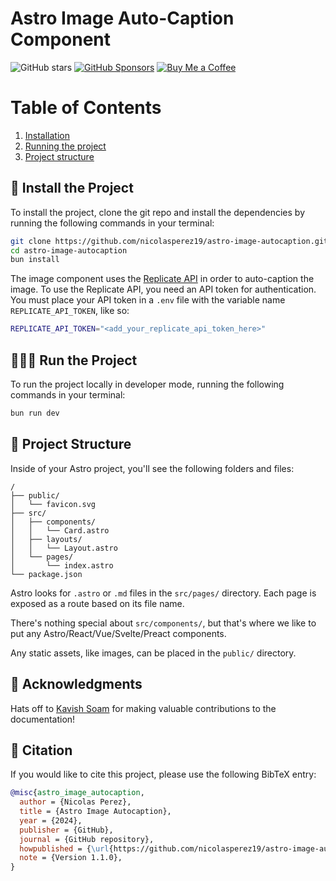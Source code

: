 # Astro Image Auto-Caption Component

![GitHub stars](https://img.shields.io/github/stars/nicolasperez19/astro-image-autocaption?style=for-the-badge)
[![GitHub Sponsors](https://img.shields.io/badge/Sponsor-GitHub%20Sponsors-red?style=for-the-badge&logo=github-sponsors)](https://github.com/sponsors/nicolasperez19)
[![Buy Me a Coffee](https://img.shields.io/badge/Buy%20Me%20A%20Coffee-donate-yellow?style=for-the-badge&logo=buy-me-a-coffee)](https://buymeacoffee.com/nico_perez)

# Table of Contents
1. [Installation](#installation)
2. [Running the project](#running-the-project)
3. [Project structure](#project-structure)

## 💾 Install the Project
To install the project, clone the git repo and install the dependencies by running the following commands in your terminal:
```sh
git clone https://github.com/nicolasperez19/astro-image-autocaption.git
cd astro-image-autocaption
bun install
```
The image component uses the [Replicate API](https://replicate.com/) in order to auto-caption the image. To use the Replicate API, you need an API token for authentication. You must place your API token in a `.env` file with the variable name `REPLICATE_API_TOKEN`, like so: 
```sh
REPLICATE_API_TOKEN="<add_your_replicate_api_token_here>"
```

## 🏃‍♂️💨 Run the Project
To run the project locally in developer mode, running the following commands in your terminal:
```sh
bun run dev
```

## 🚀 Project Structure

Inside of your Astro project, you'll see the following folders and files:

```text
/
├── public/
│   └── favicon.svg
├── src/
│   ├── components/
│   │   └── Card.astro
│   ├── layouts/
│   │   └── Layout.astro
│   └── pages/
│       └── index.astro
└── package.json
```

Astro looks for `.astro` or `.md` files in the `src/pages/` directory. Each page is exposed as a route based on its file name.

There's nothing special about `src/components/`, but that's where we like to put any Astro/React/Vue/Svelte/Preact components.

Any static assets, like images, can be placed in the `public/` directory.

## 🤝 Acknowledgments

Hats off to [Kavish Soam](https://github.com/kavishsoam) for making valuable contributions to the documentation!

## 📝 Citation

If you would like to cite this project, please use the following BibTeX entry:

```bibtex
@misc{astro_image_autocaption,
  author = {Nicolas Perez},
  title = {Astro Image Autocaption},
  year = {2024},
  publisher = {GitHub},
  journal = {GitHub repository},
  howpublished = {\url{https://github.com/nicolasperez19/astro-image-autocaption}},
  note = {Version 1.1.0},
}
```
